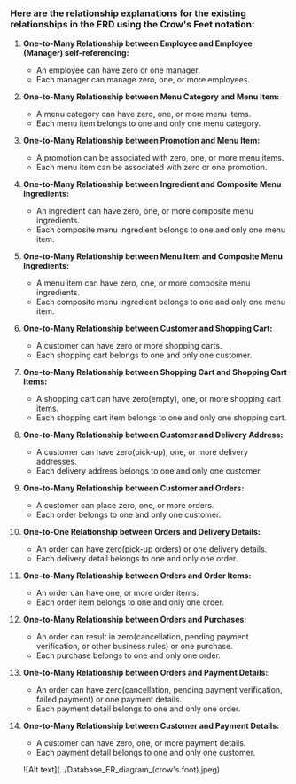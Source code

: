 ### Here are the relationship explanations for the existing relationships in the ERD using the Crow's Feet notation:

1. **One-to-Many Relationship between Employee and Employee (Manager) self-referencing:**
   - An employee can have zero or one manager.
   - Each manager can manage zero, one, or more employees.

2. **One-to-Many Relationship between Menu Category and Menu Item:**
   - A menu category can have zero, one, or more menu items.
   - Each menu item belongs to one and only one menu category.

3. **One-to-Many Relationship between Promotion and Menu Item:**
   - A promotion can be associated with zero, one, or more menu items.
   - Each menu item can be associated with zero or one promotion.

4. **One-to-Many Relationship between Ingredient and Composite Menu Ingredients:**
   - An ingredient can have zero, one, or more composite menu ingredients.
   - Each composite menu ingredient belongs to one and only one menu item.

5. **One-to-Many Relationship between Menu Item and Composite Menu Ingredients:**
   - A menu item can have zero, one, or more composite menu ingredients.
   - Each composite menu ingredient belongs to one and only one menu item.

6. **One-to-Many Relationship between Customer and Shopping Cart:**
   - A customer can have zero or more shopping carts.
   - Each shopping cart belongs to one and only one customer.

7. **One-to-Many Relationship between Shopping Cart and Shopping Cart Items:**
   - A shopping cart can have zero(empty), one, or more shopping cart items.
   - Each shopping cart item belongs to one and only one shopping cart.

8. **One-to-Many Relationship between Customer and Delivery Address:**
   - A customer can have zero(pick-up), one, or more delivery addresses.
   - Each delivery address belongs to one and only one customer.

9. **One-to-Many Relationship between Customer and Orders:**
   - A customer can place zero, one, or more orders.
   - Each order belongs to one and only one customer.

10. **One-to-One Relationship between Orders and Delivery Details:**
    - An order can have zero(pick-up orders) or one delivery details.
    - Each delivery detail belongs to one and only one order.

11. **One-to-Many Relationship between Orders and Order Items:**
    - An order can have one, or more order items.
    - Each order item belongs to one and only one order.

12. **One-to-Many Relationship between Orders and Purchases:**
    - An order can result in zero(cancellation, pending payment verification, or other business rules) or one purchase.
    - Each purchase belongs to one and only one order.

13. **One-to-Many Relationship between Orders and Payment Details:**
    - An order can have zero(cancellation, pending payment verification, failed payment) or one payment details.
    - Each payment detail belongs to one and only one order.

14. **One-to-Many Relationship between Customer and Payment Details:**
    - A customer can have zero, one, or more payment details.
    - Each payment detail belongs to one and only one customer.

    ![Alt text](../Database_ER_diagram_(crow's foot).jpeg)
